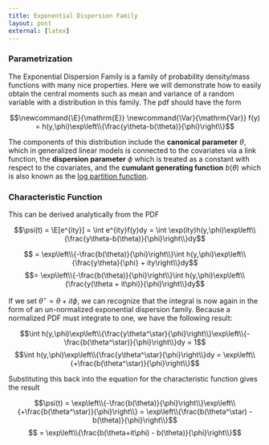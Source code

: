 ```yaml
---
title: Exponential Dispersion Family
layout: post
external: [latex]
---
```


### Parametrization

The Exponential Dispersion Family is a family of probability density/mass functions with many nice properties. Here we will demonstrate how to easily obtain the central moments such as mean and variance of a random variable with a distribution in this family. The pdf should have the form

$$\newcommand{\E}{\mathrm{E}}
\newcommand{\Var}{\mathrm{Var}}
f(y) = h(y,\phi)\exp\left\\{\frac{y\theta-b(\theta)}{\phi}\right\\}$$

The components of this distribution include the **canonical parameter** $\theta$, which in generalized linear models is connected to the covariates via a link function, the **dispersion parameter** $\phi$ which is treated as a constant with respect to the covariates, and the **cumulant generating function** $b(\theta)$ which is also known as the [log partition function](https://en.wikipedia.org/wiki/Partition_function_%28statistical_mechanics%29). 

### Characteristic Function

This can be derived analytically from the PDF

$$\psi(t) = \E[e^{ity}] = \int e^{ity}f(y)dy = \int \exp(ity)h(y,\phi)\exp\left\\{\frac{y\theta-b(\theta)}{\phi}\right\\}dy$$

$$ = \exp\left\\{-\frac{b(\theta)}{\phi}\right\\}\int h(y,\phi)\exp\left\\{\frac{y\theta}{\phi} + ity\right\\}dy$$
$$= \exp\left\\{-\frac{b(\theta)}{\phi}\right\\}\int h(y,\phi)\exp\left\\{\frac{y(\theta + it\phi)}{\phi}\right\\}dy$$

If we set $\theta^\star=\theta+it\phi$, we can recognize that the integral is now again in the form of an un-normalized exponential dispersion family. Because a normalized PDF must integrate to one, we have the following result:

$$\int h(y,\phi)\exp\left\\{\frac{y\theta^\star}{\phi}\right\\}\exp\left\\{-\frac{b(\theta^\star)}{\phi}\right\\}dy = 1$$
$$\int h(y,\phi)\exp\left\\{\frac{y\theta^\star}{\phi}\right\\}dy = \exp\left\\{+\frac{b(\theta^\star)}{\phi}\right\\}$$

Substituting this back into the equation for the characteristic function gives the result

$$\psi(t) = \exp\left\\{-\frac{b(\theta)}{\phi}\right\\}\exp\left\\{+\frac{b(\theta^\star)}{\phi}\right\\} = \exp\left\\{\frac{b(\theta^\star) - b(\theta)}{\phi}\right\\}$$
$$ = \exp\left\\{\frac{b(\theta+it\phi) - b(\theta)}{\phi}\right\\}$$
